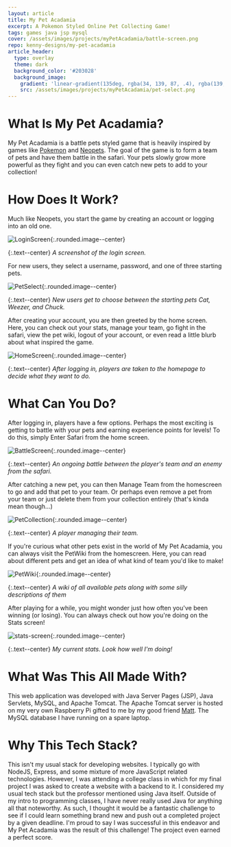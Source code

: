 ```yaml
---
layout: article
title: My Pet Acadamia
excerpt: A Pokemon Styled Online Pet Collecting Game!
tags: games java jsp mysql
cover: /assets/images/projects/myPetAcadamia/battle-screen.png
repo: kenny-designs/my-pet-acadamia
article_header:
  type: overlay
  theme: dark
  background_color: '#203028'
  background_image:
    gradient: 'linear-gradient(135deg, rgba(34, 139, 87, .4), rgba(139, 34, 139, .4))'
    src: /assets/images/projects/myPetAcadamia/pet-select.png
---
```


# What Is My Pet Acadamia?
My Pet Acadamia is a battle pets styled game that is heavily inspired by games like
[Pokemon](https://en.wikipedia.org/wiki/Pok%C3%A9mon) and [Neopets](http://www.neopets.com/).
The goal of the game is to form a team of pets and have them battle in the safari.
Your pets slowly grow more powerful as they fight and you can even catch new pets
to add to your collection!

# How Does It Work?
Much like Neopets, you start the game by creating an account or logging into an
old one.

![LoginScreen](/assets/images/projects/myPetAcadamia/login-screen.png){:.rounded.image--center}

{:.text--center}
*A screenshot of the login screen.*

For new users, they select a username, password, and one of three starting pets.

![PetSelect](/assets/images/projects/myPetAcadamia/pet-select.png){:.rounded.image--center}

{:.text--center}
*New users get to choose between the starting pets Cat, Weezer, and Chuck.*

After creating your account, you are then greeted by the home screen. Here, you can
check out your stats, manage your team, go fight in the safari, view the pet wiki,
logout of your account, or even read a little blurb about what inspired the game.

![HomeScreen](/assets/images/projects/myPetAcadamia/home-screen.png){:.rounded.image--center}

{:.text--center}
*After logging in, players are taken to the homepage to decide what they want to do.*

# What Can You Do?
After logging in, players have a few options. Perhaps the most exciting is getting
to battle with your pets and earning experience points for levels! To do this,
simply Enter Safari from the home screen.

![BattleScreen](/assets/images/projects/myPetAcadamia/battle-screen.png){:.rounded.image--center}

{:.text--center}
*An ongoing battle between the player's team and an enemy from the safari.*

After catching a new pet, you can then Manage Team from the homescreen to go and
add that pet to your team. Or perhaps even remove a pet from your team or just
delete them from your collection entirely (that's kinda mean though...)

![PetCollection](/assets/images/projects/myPetAcadamia/pet-collection.png){:.rounded.image--center}

{:.text--center}
*A player managing their team.*

If you're curious what other pets exist in the world of My Pet Acadamia, you can
always visit the PetWiki from the homescreen. Here, you can read about different
pets and get an idea of what kind of team you'd like to make!

![PetWiki](/assets/images/projects/myPetAcadamia/pet-wiki.png){:.rounded.image--center}

{:.text--center}
*A wiki of all available pets along with some silly descriptions of them*

After playing for a while, you might wonder just how often you've been winning
(or losing). You can always check out how you're doing on the Stats screen!

![stats-screen](/assets/images/projects/myPetAcadamia/stats-screen.png){:.rounded.image--center}

{:.text--center}
*My current stats. Look how well I'm doing!*

# What Was This All Made With?
This web application was developed with Java Server Pages (JSP), Java Servlets,
MySQL, and Apache Tomcat. The Apache Tomcat server is hosted on my very own
Raspberry Pi gifted to me by my good friend [Matt](https://github.com/mattlol85).
The MySQL database I have running on a spare laptop.

# Why This Tech Stack?
This isn't my usual stack for developing websites. I typically go with NodeJS,
Express, and some mixture of more JavaScript related technologies. However, I was
attending a college class in which for my final project I was asked to create a website
with a backend to it. I considered my usual tech stack but the professor mentioned
using Java itself. Outside of my intro to programming classes, I have never really
used Java for anything all that noteworthy. As such, I thought it would be a fantastic
challenge to see if I could learn something brand new and push out a completed
project by a given deadline. I'm proud to say I was successful in this endeavor
and My Pet Acadamia was the result of this challenge! The project even earned a
perfect score.
